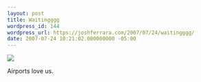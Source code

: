 ```yaml
---
layout: post
title: Waitingggg
wordpress_id: 144
wordpress_url: https://joshferrara.com/2007/07/24/waitingggg/
date: 2007-07-24 10:21:02.000000000 -05:00
---
```

<!--Mime Type of File is image/jpeg -->

<a href="https://joshferrara.com/wp-photos/20070724-112101-1.jpg"><img src="https://joshferrara.com/wp-photos/thumb.20070724-112101-1.jpg" /></a>

Airports love us.
